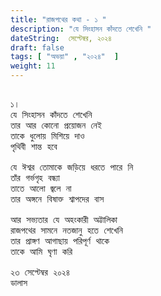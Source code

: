 ```yaml
---
title: "রাজপথের কথা - ১ "
description: "যে সিংহাসন কাঁদতে শেখেনি "
dateString:  সেপ্টেম্বর, ২০২৪
draft: false
tags: [ "অভয়া" , "২০২৪"  ]
weight: 11
---
```



<pre>

১। 
যে সিংহাসন কাঁদতে শেখেনি 
তার আর কোনো প্রয়োজন নেই 
তাকে ধুলোয় মিশিয়ে দাও 
পৃথিবী শান্ত হবে 

যে ঈশ্বর তোমাকে জড়িয়ে ধরতে পারে নি 
তাঁর গর্ভগৃহ বন্ধ্যা 
তাতে আলো জ্বলে না 
তার অঙ্গনে বিষাক্ত শ্বাপদের বাস 

আর সভ্যতার যে অহংকারী অট্টালিকা 
রাজপথের সামনে নতজানু হতে শেখেনি 
তার প্রাঙ্গণ আগাছায় পরিপূর্ণ থাকে 
তাকে আমি ঘৃণা করি 

২৩ সেপ্টেম্বর ২০২৪ 
ডালাস 


<pre>
